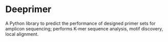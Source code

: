 # Deeprimer

A Python library to predict the performance of designed primer sets for amplicon sequencing; 
performs K-mer sequence analysis, motif discovery, local alignment.
